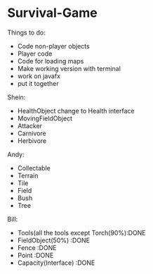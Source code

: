# Survival-Game

Things to do:
* Code non-player objects
* Player code
* Code for loading maps
* Make working version with terminal
* work on javafx
* put it together

Shein:
* HealthObject change to Health interface
* MovingFieldObject
* Attacker
* Carnivore
* Herbivore

Andy:
* Collectable
* Terrain
* Tile
* Field
* Bush
* Tree

Bill:
* Tools(all the tools except Torch(90%):DONE
* FieldObject(50%)    :DONE
* Fence               :DONE
* Point               :DONE
* Capacity(Interface) :DONE

